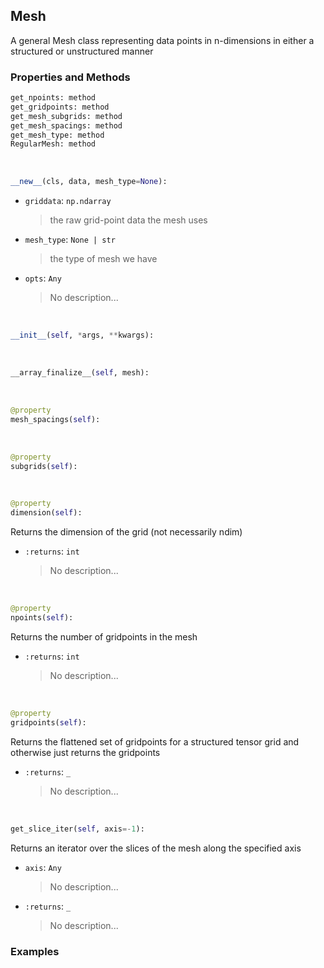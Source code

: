 ## <a id="McUtils.McUtils.Zachary.Mesh.Mesh">Mesh</a>
A general Mesh class representing data points in n-dimensions in either a structured or unstructured manner

### Properties and Methods
```python
get_npoints: method
get_gridpoints: method
get_mesh_subgrids: method
get_mesh_spacings: method
get_mesh_type: method
RegularMesh: method
```
<a id="McUtils.McUtils.Zachary.Mesh.Mesh.__new__" class="docs-object-method">&nbsp;</a>
```python
__new__(cls, data, mesh_type=None): 
```

- `griddata`: `np.ndarray`
    >the raw grid-point data the mesh uses
- `mesh_type`: `None | str`
    >the type of mesh we have
- `opts`: `Any`
    >No description...

<a id="McUtils.McUtils.Zachary.Mesh.Mesh.__init__" class="docs-object-method">&nbsp;</a>
```python
__init__(self, *args, **kwargs): 
```

<a id="McUtils.McUtils.Zachary.Mesh.Mesh.__array_finalize__" class="docs-object-method">&nbsp;</a>
```python
__array_finalize__(self, mesh): 
```

<a id="McUtils.McUtils.Zachary.Mesh.Mesh.mesh_spacings" class="docs-object-method">&nbsp;</a>
```python
@property
mesh_spacings(self): 
```

<a id="McUtils.McUtils.Zachary.Mesh.Mesh.subgrids" class="docs-object-method">&nbsp;</a>
```python
@property
subgrids(self): 
```

<a id="McUtils.McUtils.Zachary.Mesh.Mesh.dimension" class="docs-object-method">&nbsp;</a>
```python
@property
dimension(self): 
```
Returns the dimension of the grid (not necessarily ndim)
- `:returns`: `int`
    >No description...

<a id="McUtils.McUtils.Zachary.Mesh.Mesh.npoints" class="docs-object-method">&nbsp;</a>
```python
@property
npoints(self): 
```
Returns the number of gridpoints in the mesh
- `:returns`: `int`
    >No description...

<a id="McUtils.McUtils.Zachary.Mesh.Mesh.gridpoints" class="docs-object-method">&nbsp;</a>
```python
@property
gridpoints(self): 
```
Returns the flattened set of gridpoints for a structured tensor grid and otherwise just returns the gridpoints
- `:returns`: `_`
    >No description...

<a id="McUtils.McUtils.Zachary.Mesh.Mesh.get_slice_iter" class="docs-object-method">&nbsp;</a>
```python
get_slice_iter(self, axis=-1): 
```
Returns an iterator over the slices of the mesh along the specified axis
- `axis`: `Any`
    >No description...
- `:returns`: `_`
    >No description...

### Examples


